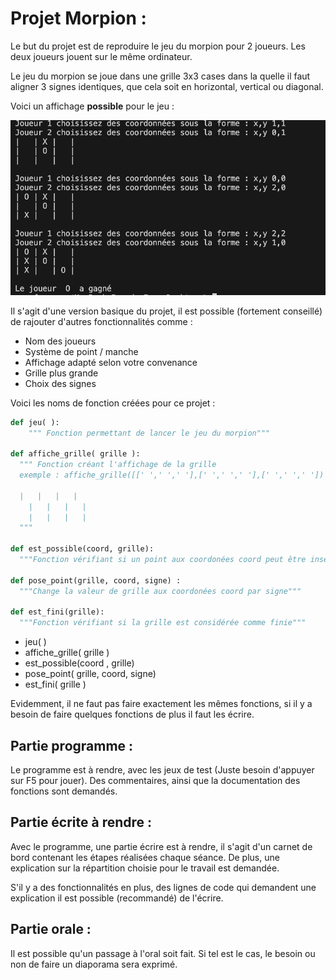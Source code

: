 # Projet Morpion :

Le but du projet est de reproduire le jeu du morpion pour 2 joueurs. Les deux joueurs jouent sur le même ordinateur. 

Le jeu du morpion se joue dans une grille 3x3 cases dans la quelle il faut aligner 3 signes identiques, que cela soit en horizontal, vertical ou diagonal.

Voici un affichage **possible** pour le jeu :

![Image1](./Images/Image1.png)

Il s'agit d'une version basique du projet, il est possible (fortement conseillé) de rajouter d'autres fonctionnalités comme :

- Nom des joueurs
- Système de point / manche
- Affichage adapté selon votre convenance
- Grille plus grande
- Choix des signes

Voici les noms de fonction créées pour ce projet :

```python
def jeu( ):
	""" Fonction permettant de lancer le jeu du morpion"""

def affiche_grille( grille ):
  """ Fonction créant l'affichage de la grille
  exemple : affiche_grille([[' ',' ',' '],[' ',' ',' '],[' ',' ',' '])
  
  |   |   |   |
	|   |   |   |
	|   |   |   |
  """
  
def est_possible(coord, grille):
  """Fonction vérifiant si un point aux coordonées coord peut être inséré dans la grille"""
  
def pose_point(grille, coord, signe) :
  """Change la valeur de grille aux coordonées coord par signe"""
  
def est_fini(grille):
  """Fonction vérifiant si la grille est considérée comme finie"""
```



- jeu( )
- affiche_grille( grille )
- est_possible(coord , grille)
- pose_point( grille, coord, signe)
- est_fini( grille )

Evidemment, il ne faut pas faire exactement les mêmes fonctions, si il y a besoin de faire quelques fonctions de plus il faut les écrire.

## Partie programme :

Le programme est à rendre, avec les jeux de test (Juste besoin d'appuyer sur F5 pour jouer). Des commentaires, ainsi que la documentation des fonctions sont demandés.

## Partie écrite à rendre :

Avec le programme, une partie écrire est à rendre, il s'agit d'un carnet de bord contenant les étapes réalisées chaque séance. De plus, une explication sur la répartition choisie pour le travail est demandée.

S'il y a des fonctionnalités en plus, des lignes de code qui demandent une explication il est possible (recommandé) de l'écrire.

## Partie orale :

Il est possible qu'un passage à l'oral soit fait. Si tel est le cas, le besoin ou non de faire un diaporama sera exprimé.